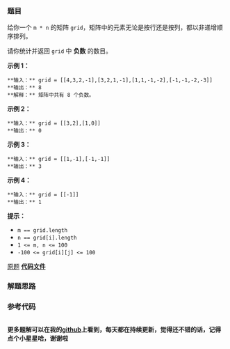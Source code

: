 ### 题目
给你一个 `m * n` 的矩阵 `grid`，矩阵中的元素无论是按行还是按列，都以非递增顺序排列。

请你统计并返回 `grid` 中 **负数** 的数目。



**示例 1：**

    
    
    **输入：** grid = [[4,3,2,-1],[3,2,1,-1],[1,1,-1,-2],[-1,-1,-2,-3]]
    **输出：** 8
    **解释：** 矩阵中共有 8 个负数。
    

**示例 2：**

    
    
    **输入：** grid = [[3,2],[1,0]]
    **输出：** 0
    

**示例 3：**

    
    
    **输入：** grid = [[1,-1],[-1,-1]]
    **输出：** 3
    

**示例 4：**

    
    
    **输入：** grid = [[-1]]
    **输出：** 1
    



**提示：**

  * `m == grid.length`
  * `n == grid[i].length`
  * `1 <= m, n <= 100`
  * `-100 <= grid[i][j] <= 100`

[原题](https://leetcode-cn.com/problems/count-negative-numbers-in-a-sorted-matrix/)    **[代码文件]()**


### 解题思路




### 参考代码

```go


```




**更多题解可以在我的[github](https://github.com/LZH139/leetcode_Go)上看到，每天都在持续更新，觉得还不错的话，记得点个小星星哈，谢谢啦**
